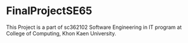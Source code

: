 # FinalProjectSE65
This Project is a part of sc362102 Software Engineering in IT program at College of Computing, Khon Kaen University. 
